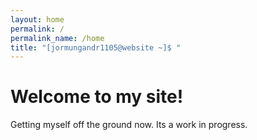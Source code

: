 ```yaml
---
layout: home
permalink: /
permalink_name: /home
title: "[jormungandr1105@website ~]$ "
---
```


# Welcome to my site!

Getting myself off the ground now. Its a work in progress.
